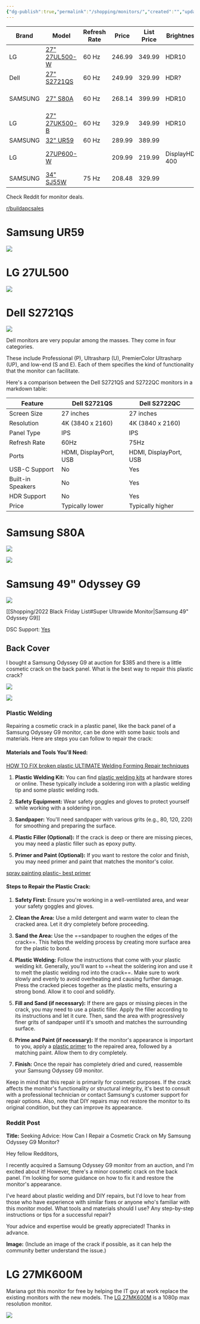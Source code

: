 ```yaml
---
{"dg-publish":true,"permalink":"/shopping/monitors/","created":"","updated":""}
---
```



| Brand    | Model              | Refresh Rate | Price  | List Price | Brightness     | Color Gamut      |
|----------|--------------------|--------------|--------|------------|----------------|------------------|
| LG       | [27" 27UL500-W](https://www.amazon.com/LG-27UL500-W-27-Inch-Freesync-Technology/dp/B07PGL2WVS/ref=sr_1_3?keywords=4k+27%22+monitor&qid=1677366759&sr=8-3)      | 60 Hz        | 246.99 | 349.99     | HDR10          | sRGB 98%         |
| Dell     | [27" S2721QS](https://www.amazon.com/Dell-S2721QS-Ultra-Thin-DisplayPort-Certified/dp/B08DQWG3JG/ref=sr_1_4?keywords=4k%2B27%22%2Bmonitor&qid=1677366759&sr=8-4&th=1)        | 60 Hz        | 249.99 | 329.99     | HDR?           | 99% sRGB         |
| SAMSUNG  | [27" S80A](https://www.amazon.com/SAMSUNG-3840x2160-Computer-Adjustable-LS27A800UNNXZA/dp/B09FRCXSJK/ref=sr_1_5?keywords=4k+27%22+monitor&qid=1677366759&sr=8-5)           | 60 Hz        | 268.14 | 399.99     | HDR10          | 1 Billion Colors |
| LG       | [27" 27UK500-B](https://www.amazon.com/LG-27UK500-B-FreeSync-Technology-Compatibility/dp/B08C2HRGG6/ref=sr_1_6?keywords=4k%2B27%22%2Bmonitor&qid=1677366759&sr=8-6&th=1)      | 60 Hz        | 329.9  | 349.99     | HDR10          | SRGB 98%         |
| SAMSUNG  | [32" UR59](https://www.amazon.com/Samsung-Class-Curved-Monitor-LU32R591CWNXZA/dp/B082321Z23/ref=sxin_17_pa_sp_search_thematic_sspa)           | 60 Hz        | 289.99 | 389.99     |                |                  |
| LG       | [27UP600-W](https://www.amazon.com/LG-27UP600-W-DisplayHDR-FreeSync-Stabilizer/dp/B09S1YR46Y/ref=sr_1_3?crid=1PBO1DDVAIXRW&keywords=4k+monitor+27up600&qid=1677366998&sprefix=4k+monitor+27up600%2Caps%2C117&sr=8-3)          |              | 209.99 | 219.99     | DisplayHDR 400 | DCI-P3 95%       |
| SAMSUNG  | [34" SJ55W](https://www.amazon.com/Samsung-S34J55W-34-Inch-Ultrawide-LS34J550WQNXZA/dp/B07FBS36W2/ref=sr_1_3?crid=1ZOJ14ONSRENY&keywords=4k%2Bmonitor%2Bsj55w&qid=1677367029&sprefix=4k%2Bmonitor%2Bsj55w%2Caps%2C97&sr=8-3&th=1)          | 75 Hz        | 208.48 | 329.99     |                |                  |


Check Reddit for monitor deals.

[r/buildapcsales](https://www.reddit.com/r/buildapcsales/search/?q=Monitor&restrict_sr=1&sr_nsfw=&sort=new)

# Samsung UR59

![](https://m.media-amazon.com/images/I/41m2Jnw8q+L._AC_.jpg)

# LG 27UL500
![](https://m.media-amazon.com/images/I/41ypxQuSSDS._AC_SL1283_.jpg)

# Dell S2721QS
![](https://m.media-amazon.com/images/I/51v+O3gLfeS._AC_SL1500_.jpg)

Dell monitors are very popular among the masses. They come in four categories. 

These include Professional (P), Ultrasharp (U), PremierColor Ultrasharp (UP), and low-end (S and E). Each of them specifies the kind of functionality that the monitor can facilitate.

Here's a comparison between the Dell S2721QS and S2722QC monitors in a markdown table:

|Feature|Dell S2721QS|Dell S2722QC|
|---|---|---|
|Screen Size|27 inches|27 inches|
|Resolution|4K (3840 x 2160)|4K (3840 x 2160)|
|Panel Type|IPS|IPS|
|Refresh Rate|60Hz|75Hz|
|Ports|HDMI, DisplayPort, USB|HDMI, DisplayPort, USB|
|USB-C Support|No|Yes|
|Built-in Speakers|No|Yes|
|HDR Support|No|Yes|
|Price|Typically lower|Typically higher|

# Samsung S80A

![](https://m.media-amazon.com/images/I/71ebISS-qmS._AC_SL1500_.jpg)

![](https://m.media-amazon.com/images/I/81rH2t6dh6S._AC_SL1500_.jpg)

# Samsung 49" Odyssey G9

![](https://m.media-amazon.com/images/I/818jj0DF-dL._AC_SL1500_.jpg)

[[Shopping/2022 Black Friday List#Super Ultrawide Monitor\|Samsung 49" Odyssey G9]]

DSC Support: [Yes](https://www.reddit.com/r/ultrawidemasterrace/comments/gdljsk/the_samsung_odyssey_g9_does_indeed_support_dsc/)

## Back Cover

I bought a Samsung Odyssey G9 at auction for $385 and there is a little cosmetic crack on the back panel. What is the best way to repair this plastic crack?

![](https://lh3.googleusercontent.com/pw/ADCreHcm-HJvyd5dQk8PGUtG5QY_xcv7EwAhy4V-XpaByu2mX6u2E9Skei1nnvzX5AZl5KDP-AWV3wUq7x4gTt7lTL1XvL3grK4mRg-T3QdfYTm4hdIubMifJXcr45gyb4xH2-BNA9UBUUbVpgJAP5cB2XfdKw=w937-h1249-s-no?authuser=0)

![](https://lh3.googleusercontent.com/pw/ADCreHc1t_henmtn2lqAhkd0VHXWztromDrbioy6L4KznJoRdHfGJZ8a_y5ooD-Yo1LfZrCXzM1x3v1qxyx48Xk5dPF6yFpoojkqjssz2E49_XFzQBZsp84aF_WLVU2KnVOYUYs5tMwsEn0_1Kflk3ffghdd_g=w937-h1249-s-no?authuser=0)

### Plastic Welding

Repairing a cosmetic crack in a plastic panel, like the back panel of a Samsung Odyssey G9 monitor, can be done with some basic tools and materials. Here are steps you can follow to repair the crack:

#### Materials and Tools You'll Need:

[HOW TO FIX broken plastic ULTIMATE Welding Forming Repair techniques](https://www.youtube.com/watch?v=OVaup9CYOL0)

1. **Plastic Welding Kit:** You can find [plastic welding kits](https://www.amazon.com/s?k=Plastic+Welding+Kit) at hardware stores or online. These typically include a soldering iron with a plastic welding tip and some plastic welding rods.
    
2. **Safety Equipment:** Wear safety goggles and gloves to protect yourself while working with a soldering iron.
    
3. **Sandpaper:** You'll need sandpaper with various grits (e.g., 80, 120, 220) for smoothing and preparing the surface.
    
4. **Plastic Filler (Optional):** If the crack is deep or there are missing pieces, you may need a plastic filler such as epoxy putty.
    
5. **Primer and Paint (Optional):** If you want to restore the color and finish, you may need primer and paint that matches the monitor's color.
    

[spray painting plastic- best primer](https://www.youtube.com/watch?v=aHN1Efohc7E)
#### Steps to Repair the Plastic Crack:

1. **Safety First:** Ensure you're working in a well-ventilated area, and wear your safety goggles and gloves.
    
2. **Clean the Area:** Use a mild detergent and warm water to clean the cracked area. Let it dry completely before proceeding.
    
3. **Sand the Area:** Use the ==sandpaper to roughen the edges of the crack==. This helps the welding process by creating more surface area for the plastic to bond.
    
4. **Plastic Welding:** Follow the instructions that come with your plastic welding kit. Generally, you'll want to ==heat the soldering iron and use it to melt the plastic welding rod into the crack==. Make sure to work slowly and evenly to avoid overheating and causing further damage. Press the cracked pieces together as the plastic melts, ensuring a strong bond. Allow it to cool and solidify.
    
5. **Fill and Sand (if necessary):** If there are gaps or missing pieces in the crack, you may need to use a plastic filler. Apply the filler according to its instructions and let it cure. Then, sand the area with progressively finer grits of sandpaper until it's smooth and matches the surrounding surface.
    
6. **Prime and Paint (if necessary):** If the monitor's appearance is important to you, apply a [plastic primer](https://www.jbtools.com/duplicolor-cp199-plastic-adhesion-promoter-clear-primer-11-oz-aerosol) to the repaired area, followed by a matching paint. Allow them to dry completely.
    
7. **Finish:** Once the repair has completely dried and cured, reassemble your Samsung Odyssey G9 monitor.
    

Keep in mind that this repair is primarily for cosmetic purposes. If the crack affects the monitor's functionality or structural integrity, it's best to consult with a professional technician or contact Samsung's customer support for repair options. Also, note that DIY repairs may not restore the monitor to its original condition, but they can improve its appearance.


### Reddit Post

**Title:** Seeking Advice: How Can I Repair a Cosmetic Crack on My Samsung Odyssey G9 Monitor?

Hey fellow Redditors,

I recently acquired a Samsung Odyssey G9 monitor from an auction, and I'm excited about it! However, there's a minor cosmetic crack on the back panel. I'm looking for some guidance on how to fix it and restore the monitor's appearance.

I've heard about plastic welding and DIY repairs, but I'd love to hear from those who have experience with similar fixes or anyone who's familiar with this monitor model. What tools and materials should I use? Any step-by-step instructions or tips for a successful repair?

Your advice and expertise would be greatly appreciated! Thanks in advance.

**Image:** (Include an image of the crack if possible, as it can help the community better understand the issue.)

# LG 27MK600M

Mariana got this monitor for free by helping the IT guy at work replace the existing monitors with the new models. The [LG 27MK600M](https://www.lg.com/in/monitors/lg-27MK600M-W) is a 1080p max resolution monitor. 

![](https://lh3.googleusercontent.com/pw/ADCreHeb6D3xFvH-K6BI7tqg_LJazsi7k-yRfAJTSB9edHb-TL23zydOJx5QKKKnyLMH1XJOskD8r9F8Bm1URqLe_uth4Yrzb9wKK3nkBbKjhj4EuHMvV4d8HgqWTNkKbpscis0ObW-uWLDcEaT1376Um3ptiQ=w937-h1249-s-no?authuser=0)